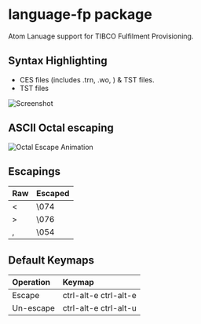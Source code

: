 # language-fp package

Atom Lanuage support for TIBCO Fulfilment Provisioning.

## Syntax Highlighting
* CES files (includes .trn, .wo, ) & TST files.
* TST files

![Screenshot](https://raw.githubusercontent.com/oxo42/language-fp/master/screenshot.png)

## ASCII Octal escaping
![Octal Escape Animation](https://raw.githubusercontent.com/oxo42/language-fp/master/octal-escape.gif)

## Escapings
| Raw | Escaped |
|:----|:--------|
| <   | \074    |
| >   | \076    |
| ,   | \054    |

## Default Keymaps
| Operation | Keymap                |
|:----------|:----------------------|
| Escape    | ctrl-alt-e ctrl-alt-e |
| Un-escape | ctrl-alt-e ctrl-alt-u |
